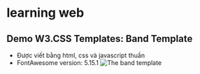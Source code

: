 # learning web

## Demo W3.CSS Templates: Band Template
- Được viết bằng html, css và javascript thuần 
- FontAwesome version: 5.15.1
![The band template](https://i.imgur.com/8nJ80pm.jpg)